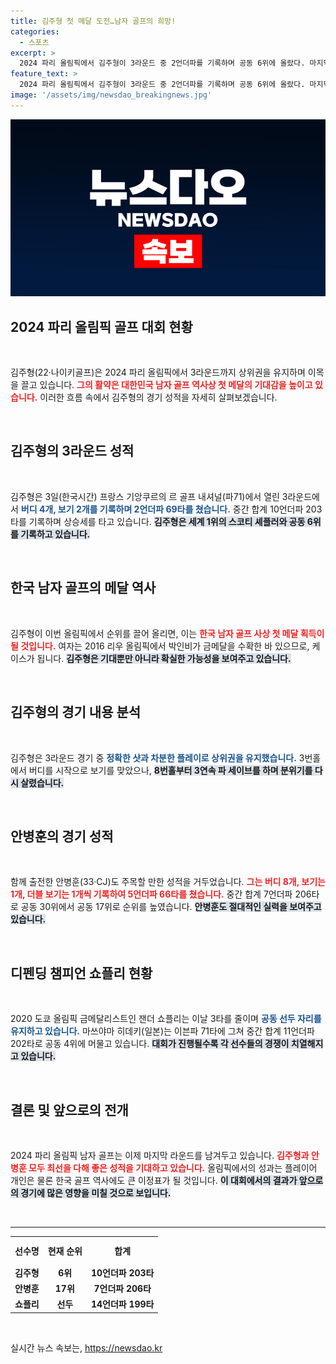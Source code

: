 ```yaml
---
title: 김주형 첫 메달 도전…남자 골프의 희망!
categories:
  - 스포츠
excerpt: >
  2024 파리 올림픽에서 김주형이 3라운드 중 2언더파를 기록하며 공동 6위에 올랐다. 마지막 날 메달을 향한 기대감이 커지고 있는 가운데, 한국 남자 골프의 첫 메달 가능성이 점차 가시화되고 있다!
feature_text: >
  2024 파리 올림픽에서 김주형이 3라운드 중 2언더파를 기록하며 공동 6위에 올랐다. 마지막 날 메달을 향한 기대감이 커지고 있는 가운데, 한국 남자 골프의 첫 메달 가능성이 점차 가시화되고 있다!
image: '/assets/img/newsdao_breakingnews.jpg'
---
```


<p><img src="/assets/img/newsdao_breakingnews.jpg" alt="bookingtag 속보" /></p>

<h2 data-ke-size="size26">2024 파리 올림픽 골프 대회 현황</h2>

<p data-ke-size="size16">&nbsp;</p>

<p>김주형(22·나이키골프)은 2024 파리 올림픽에서 3라운드까지 상위권을 유지하며 이목을 끌고 있습니다. <b><span style="color: #ee2323;">그의 활약은 대한민국 남자 골프 역사상 첫 메달의 기대감을 높이고 있습니다.</span></b> 이러한 흐름 속에서 김주형의 경기 성적을 자세히 살펴보겠습니다.</p>

<p data-ke-size="size16">&nbsp;</p>

<h2 data-ke-size="size26">김주형의 3라운드 성적</h2>

<p data-ke-size="size16">&nbsp;</p>

<p>김주형은 3일(한국시간) 프랑스 기앙쿠르의 르 골프 내셔널(파71)에서 열린 3라운드에서 <b><span style="color: #1a5490;">버디 4개, 보기 2개를 기록하며 2언더파 69타를 쳤습니다.</span></b> 중간 합계 10언더파 203타를 기록하며 상승세를 타고 있습니다. <b><span style="background-color: #21538527;">김주형은 세계 1위의 스코티 셰플러와 공동 6위를 기록하고 있습니다.</span></b></p>

<p data-ke-size="size16">&nbsp;</p>

<h2 data-ke-size="size26">한국 남자 골프의 메달 역사</h2>

<p data-ke-size="size16">&nbsp;</p>

<p>김주형이 이번 올림픽에서 순위를 끌어 올리면, 이는 <b><span style="color: #ee2323;">한국 남자 골프 사상 첫 메달 획득이 될 것입니다.</span></b> 여자는 2016 리우 올림픽에서 박인비가 금메달을 수확한 바 있으므로, 케이스가 됩니다. <b><span style="background-color: #21538527;">김주형은 기대뿐만 아니라 확실한 가능성을 보여주고 있습니다.</span></b></p>

<p data-ke-size="size16">&nbsp;</p>

<h2 data-ke-size="size26">김주형의 경기 내용 분석</h2>

<p data-ke-size="size16">&nbsp;</p>

<p>김주형은 3라운드 경기 중 <b><span style="color: #1a5490;">정확한 샷과 차분한 플레이로 상위권을 유지했습니다.</span></b> 3번홀에서 버디를 시작으로 보기를 맞았으나, <b><span style="background-color: #21538527;">8번홀부터 3연속 파 세이브를 하며 분위기를 다시 살렸습니다.</span></b> </p>

<p data-ke-size="size16">&nbsp;</p>

<h2 data-ke-size="size26">안병훈의 경기 성적</h2>

<p data-ke-size="size16">&nbsp;</p>

<p>함께 출전한 안병훈(33‧CJ)도 주목할 만한 성적을 거두었습니다. <b><span style="color: #ee2323;">그는 버디 8개, 보기는 1개, 더블 보기는 1개씩 기록하여 5언더파 66타를 쳤습니다.</span></b> 중간 합계 7언더파 206타로 공동 30위에서 공동 17위로 순위를 높였습니다. <b><span style="background-color: #21538527;">안병훈도 절대적인 실력을 보여주고 있습니다.</span></b></p>

<p data-ke-size="size16">&nbsp;</p>

<h2 data-ke-size="size26">디펜딩 챔피언 쇼플리 현황</h2>

<p data-ke-size="size16">&nbsp;</p>

<p>2020 도쿄 올림픽 금메달리스트인 잰더 쇼플리는 이날 3타를 줄이며 <b><span style="color: #1a5490;">공동 선두 자리를 유지하고 있습니다.</span></b> 마쓰야마 히데키(일본)는 이븐파 71타에 그쳐 중간 합계 11언더파 202타로 공동 4위에 머물고 있습니다. <b><span style="background-color: #21538527;">대회가 진행될수록 각 선수들의 경쟁이 치열해지고 있습니다.</span></b></p>

<p data-ke-size="size16">&nbsp;</p>

<h2 data-ke-size="size26">결론 및 앞으로의 전개</h2>

<p data-ke-size="size16">&nbsp;</p>

<p>2024 파리 올림픽 남자 골프는 이제 마지막 라운드를 남겨두고 있습니다. <b><span style="color: #ee2323;">김주형과 안병훈 모두 최선을 다해 좋은 성적을 기대하고 있습니다.</span></b> 올림픽에서의 성과는 플레이어 개인은 물론 한국 골프 역사에도 큰 이정표가 될 것입니다. <b><span style="background-color: #21538527;">이 대회에서의 결과가 앞으로의 경기에 많은 영향을 미칠 것으로 보입니다.</span></b></p>

<p data-ke-size="size16">&nbsp;</p>

<hr>

<table style="width: 100%;">
    <tr>
        <td style="text-align: center; height: 40px;"><b>선수명</b></td>
        <td style="text-align: center; height: 40px;"><b>현재 순위</b></td>
        <td style="text-align: center; height: 40px;"><b>합계</b></td>
    </tr>
    <tr>
        <td style="text-align: center; height: 17px;"><b>김주형</b></td>
        <td style="text-align: center; height: 17px;"><b>6위</b></td>
        <td style="text-align: center; height: 17px;"><b>10언더파 203타</b></td>
    </tr>
    <tr>
        <td style="text-align: center; height: 17px;"><b>안병훈</b></td>
        <td style="text-align: center; height: 17px;"><b>17위</b></td>
        <td style="text-align: center; height: 17px;"><b>7언더파 206타</b></td>
    </tr>
    <tr>
        <td style="text-align: center; height: 17px;"><b>쇼플리</b></td>
        <td style="text-align: center; height: 17px;"><b>선두</b></td>
        <td style="text-align: center; height: 17px;"><b>14언더파 199타</b></td>
    </tr>
</table>

<p data-ke-size="size16">&nbsp;</p>
실시간 뉴스 속보는, <a href="https://newsdao.kr" rel="dofollow">https://newsdao.kr</a>



